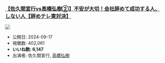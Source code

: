 ### [【佐久間宣行vs高橋弘樹②】不安が大切！会社辞めて成功する人、しない人【辞めテレ東対決】](https://www.youtube.com/watch?v=DQGX7PKstUA)
[![](https://img.youtube.com/vi/DQGX7PKstUA/hqdefault.jpg)](https://www.youtube.com/watch?v=DQGX7PKstUA)
-   公開日: 2024-09-17
-   視聴数: 402,061
-   **いいね数: 6,147**
-   出演者: 佐久間宣行, [高橋弘樹](/rehacq_fan/people/高橋弘樹 "wikilink")
